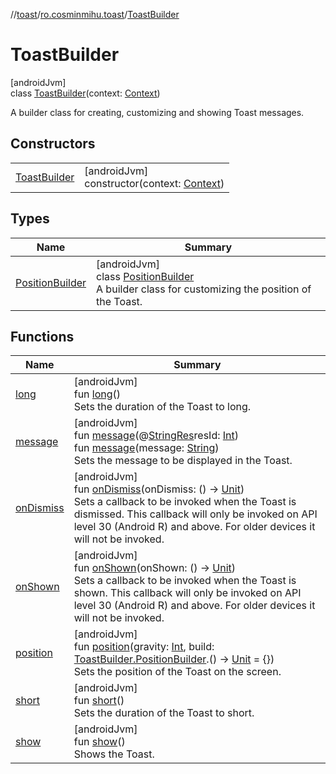 //[toast](../../../index.md)/[ro.cosminmihu.toast](../index.md)/[ToastBuilder](index.md)

# ToastBuilder

[androidJvm]\
class [ToastBuilder](index.md)(context: [Context](https://developer.android.com/reference/kotlin/android/content/Context.html))

A builder class for creating, customizing and showing Toast messages.

## Constructors

| | |
|---|---|
| [ToastBuilder](-toast-builder.md) | [androidJvm]<br>constructor(context: [Context](https://developer.android.com/reference/kotlin/android/content/Context.html)) |

## Types

| Name | Summary |
|---|---|
| [PositionBuilder](-position-builder/index.md) | [androidJvm]<br>class [PositionBuilder](-position-builder/index.md)<br>A builder class for customizing the position of the Toast. |

## Functions

| Name | Summary |
|---|---|
| [long](long.md) | [androidJvm]<br>fun [long](long.md)()<br>Sets the duration of the Toast to long. |
| [message](message.md) | [androidJvm]<br>fun [message](message.md)(@[StringRes](https://developer.android.com/reference/kotlin/androidx/annotation/StringRes.html)resId: [Int](https://kotlinlang.org/api/core/kotlin-stdlib/kotlin/-int/index.html))<br>fun [message](message.md)(message: [String](https://kotlinlang.org/api/core/kotlin-stdlib/kotlin/-string/index.html))<br>Sets the message to be displayed in the Toast. |
| [onDismiss](on-dismiss.md) | [androidJvm]<br>fun [onDismiss](on-dismiss.md)(onDismiss: () -&gt; [Unit](https://kotlinlang.org/api/core/kotlin-stdlib/kotlin/-unit/index.html))<br>Sets a callback to be invoked when the Toast is dismissed. This callback will only be invoked on API level 30 (Android R) and above. For older devices it will not be invoked. |
| [onShown](on-shown.md) | [androidJvm]<br>fun [onShown](on-shown.md)(onShown: () -&gt; [Unit](https://kotlinlang.org/api/core/kotlin-stdlib/kotlin/-unit/index.html))<br>Sets a callback to be invoked when the Toast is shown. This callback will only be invoked on API level 30 (Android R) and above. For older devices it will not be invoked. |
| [position](position.md) | [androidJvm]<br>fun [position](position.md)(gravity: [Int](https://kotlinlang.org/api/core/kotlin-stdlib/kotlin/-int/index.html), build: [ToastBuilder.PositionBuilder](-position-builder/index.md).() -&gt; [Unit](https://kotlinlang.org/api/core/kotlin-stdlib/kotlin/-unit/index.html) = {})<br>Sets the position of the Toast on the screen. |
| [short](short.md) | [androidJvm]<br>fun [short](short.md)()<br>Sets the duration of the Toast to short. |
| [show](show.md) | [androidJvm]<br>fun [show](show.md)()<br>Shows the Toast. |